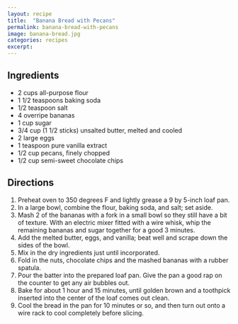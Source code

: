 ```yaml
---
layout: recipe
title:  "Banana Bread with Pecans"
permalink: banana-bread-with-pecans
image: banana-bread.jpg
categories: recipes
excerpt:
---
```




## Ingredients

* 2 cups all-purpose flour
* 1 1/2 teaspoons baking soda
* 1/2 teaspoon salt
* 4 overripe bananas
* 1 cup sugar
* 3/4 cup (1 1/2 sticks) unsalted butter, melted and cooled
* 2 large eggs
* 1 teaspoon pure vanilla extract
* 1/2 cup pecans, finely chopped
* 1/2 cup semi-sweet chocolate chips


## Directions

1. Preheat oven to 350 degrees F and lightly grease a 9 by 5-inch loaf pan.
1. In a large bowl, combine the flour, baking soda, and salt; set aside.
1. Mash 2 of the bananas with a fork in a small bowl so they still have a bit of texture. With an electric mixer fitted with a wire whisk, whip the remaining bananas and sugar together for a good 3 minutes.
1. Add the melted butter, eggs, and vanilla; beat well and scrape down the sides of the bowl.
1. Mix in the dry ingredients just until incorporated.
1. Fold in the nuts, chocolate chips and the mashed bananas with a rubber spatula.
1. Pour the batter into the prepared loaf pan. Give the pan a good rap on the counter to get any air bubbles out.
1. Bake for about 1 hour and 15 minutes, until golden brown and a toothpick inserted into the center of the loaf comes out clean.
1. Cool the bread in the pan for 10 minutes or so, and then turn out onto a wire rack to cool completely before slicing.
